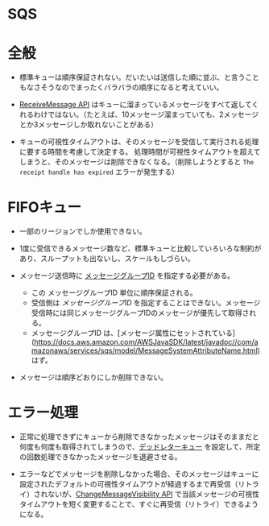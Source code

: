 SQS
====

# 全般

* 標準キューは順序保証されない。だいたいは送信した順に並ぶ、と言うこともなさそうなのでまったくバラバラの順序になると考えていい。

* [ReceiveMessage API](https://docs.aws.amazon.com/ja_jp/AWSSimpleQueueService/latest/SQSDeveloperGuide/standard-queues.html#standard-queues-message-sample) はキューに溜まっているメッセージをすべて返してくれるわけではない。（たとえば、10メッセージ溜まっていても、2メッセージとか3メッセージしか取れないことがある）

* キューの可視性タイムアウトは、そのメッセージを受信して実行される処理に要する時間を考慮して決定する。
処理時間が可視性タイムアウトを超えてしまうと、そのメッセージは削除できなくなる。（削除しようとすると `The receipt handle has expired` エラーが発生する）

# FIFOキュー

* 一部のリージョンでしか使用できない。

* 1度に受信できるメッセージ数など、標準キューと比較していろいろな制約があり、スループットも出ないし、スケールもしづらい。

* メッセージ送信時に [メッセージグループID](https://docs.aws.amazon.com/ja_jp/AWSSimpleQueueService/latest/SQSDeveloperGuide/FIFO-queues.html#FIFO-queues-understanding-logic) を指定する必要がある。
  * この メッセージグループID 単位に順序保証される。
  * 受信側は *メッセージグループID* を指定することはできない。メッセージ受信時には同じメッセージグループIDのメッセージが優先して取得される。
  * メッセージグループID は、[メッセージ属性にセットされている] (https://docs.aws.amazon.com/AWSJavaSDK/latest/javadoc//com/amazonaws/services/sqs/model/MessageSystemAttributeName.html) はず。

* メッセージは順序どおりにしか削除できない。

# エラー処理

* 正常に処理できずにキューから削除できなかったメッセージはそのままだと何度も何度も取得されてしまうので、[デッドレターキュー](https://docs.aws.amazon.com/ja_jp/AWSSimpleQueueService/latest/SQSDeveloperGuide/sqs-dead-letter-queues.html) を設定して、所定の回数処理できなかったメッセージを退避させる。

* エラーなどでメッセージを削除しなかった場合、そのメッセージはキューに設定されたデフォルトの可視性タイムアウトが経過するまで再受信（リトライ）されないが、[ChangeMessageVisibility API](https://docs.aws.amazon.com/ja_jp/AWSSimpleQueueService/latest/SQSDeveloperGuide/sqs-visibility-timeout.html#changing-message-visibility-timeout) で当該メッセージの可視性タイムアウトを短く変更することで、すぐに再受信（リトライ）できるようになる。
